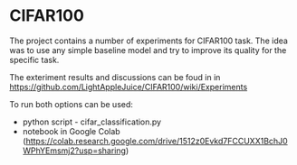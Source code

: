# CIFAR100
The project contains a number of experiments for CIFAR100 task.
The idea was to use any simple baseline model and try to improve its quality for the specific task.

The exteriment results and discussions can be foud in in https://github.com/LightAppleJuice/CIFAR100/wiki/Experiments

To run both options can be used:
* python script - cifar_classification.py 
 * notebook in Google Colab (https://colab.research.google.com/drive/1512z0Evkd7FCCUXX1BchJ0WPhYEmsmj2?usp=sharing)

